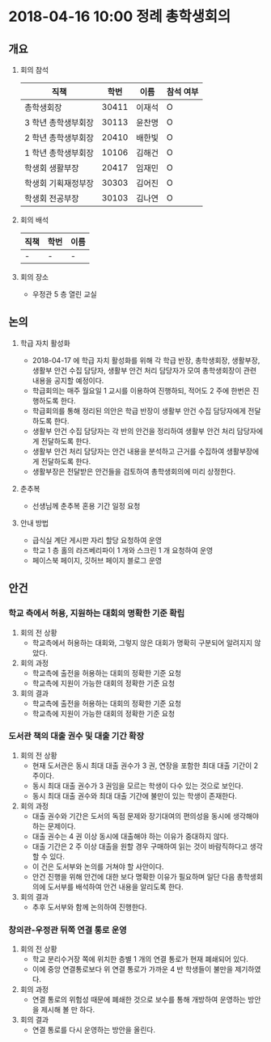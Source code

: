 # 2018-04-16 10:00 정례 총학생회의

## 개요

1.  회의 참석

    | 직책                | 학번  | 이름   | 참석 여부 |
    | ------------------- | ----- | ------ | --------- |
    | 총학생회장          | 30411 | 이재석 | O         |
    | 3 학년 총학생부회장 | 30113 | 윤찬명 | O         |
    | 2 학년 총학생부회장 | 20410 | 배한빛 | O         |
    | 1 학년 총학생부회장 | 10106 | 김해건 | O         |
    | 학생회 생활부장     | 20417 | 임재민 | O         |
    | 학생회 기획재정부장 | 30303 | 김어진 | O         |
    | 학생회 전공부장     | 30103 | 김나연 | O         |

2.  회의 배석

    | 직책 | 학번 | 이름 |
    | ---- | ---- | ---- |
    | -    | -    | -    |

3.  회의 장소

    *   우정관 5 층 열린 교실

## 논의

1.  학급 자치 활성화

    *   2018-04-17 에 학급 자치 활성화를 위해 각 학급 반장, 총학생회장, 생활부장, 생활부 안건 수집 담당자, 생활부 안건 처리 담당자가 모여 총학생회장이 관련 내용을 공지할 예정이다.
    *   학급회의는 매주 월요일 1 교시를 이용하여 진행하되, 적어도 2 주에 한번은 진행하도록 한다.
    *   학급회의를 통해 정리된 의안은 학급 반장이 생활부 안건 수집 담당자에게 전달하도록 한다.
    *   생활부 안건 수집 담당자는 각 반의 안건을 정리하여 생활부 안건 처리 담당자에게 전달하도록 한다.
    *   생활부 안건 처리 담당자는 안건 내용을 분석하고 근거를 수집하여 생활부장에게 전달하도록 한다.
    *   생활부장은 전달받은 안건들을 검토하여 총학생회의에 미리 상정한다.

2.  춘추복

    *   선생님께 춘추복 혼용 기간 일정 요청

3.  안내 방법
    *   급식실 계단 게시판 자리 할당 요청하여 운영
    *   학교 1 층 홀의 라즈베리파이 1 개와 스크린 1 개 요청하여 운영
    *   페이스북 페이지, 깃허브 페이지 블로그 운영

## 안건

### 학교 측에서 허용, 지원하는 대회의 명확한 기준 확립

1.  회의 전 상황
    *   학교측에서 허용하는 대회와, 그렇지 않은 대회가 명확히 구분되어 알려지지 않았다.
2.  회의 과정
    *   학교측에 출전을 허용하는 대회의 정확한 기준 요청
    *   학교측에 지원이 가능한 대회의 정확한 기준 요청
3.  회의 결과
    *   학교측에 출전을 허용하는 대회의 정확한 기준 요청
    *   학교측에 지원이 가능한 대회의 정확한 기준 요청

### 도서관 책의 대출 권수 및 대출 기간 확장

1.  회의 전 상황
    *   현재 도서관은 동시 최대 대출 권수가 3 권, 연장을 포함한 최대 대출 기간이 2 주이다.
    *   동시 최대 대출 권수가 3 권임을 모르는 학생이 다수 있는 것으로 보인다.
    *   동시 최대 대출 권수와 최대 대출 기간에 불만이 있는 학생이 존재한다.
2.  회의 과정
    *   대출 권수와 기간은 도서의 독점 문제와 장기대여의 편의성을 동시에 생각해야 하는 문제이다.
    *   대출 권수는 4 권 이상 동시에 대출해야 하는 이유가 중대하지 않다.
    *   대출 기간은 2 주 이상 대출을 원할 경우 구매하여 읽는 것이 바람직하다고 생각할 수 있다.
    *   이 건은 도서부와 논의를 거쳐야 할 사안이다.
    *   안건 진행을 위해 안건에 대한 보다 명확한 이유가 필요하며 일단 다음 총학생회의에 도서부를 배석하여 안건 내용을 알리도록 한다.
3.  회의 결과
    *   추후 도서부와 함께 논의하여 진행한다.

### 창의관-우정관 뒤쪽 연결 통로 운영

1.  회의 전 상황
    *   학교 분리수거장 쪽에 위치한 층별 1 개의 연결 통로가 현재 폐쇄되어 있다.
    *   이에 중앙 연결통로보다 위 연결 통로가 가까운 4 반 학생들이 불만을 제기하였다.
2.  회의 과정
    *   연결 통로의 위험성 때문에 폐쇄한 것으로 보수를 통해 개방하여 운영하는 방안을 제시해 볼 만 하다.
3.  회의 결과
    *   연결 통로를 다시 운영하는 방안을 올린다.
